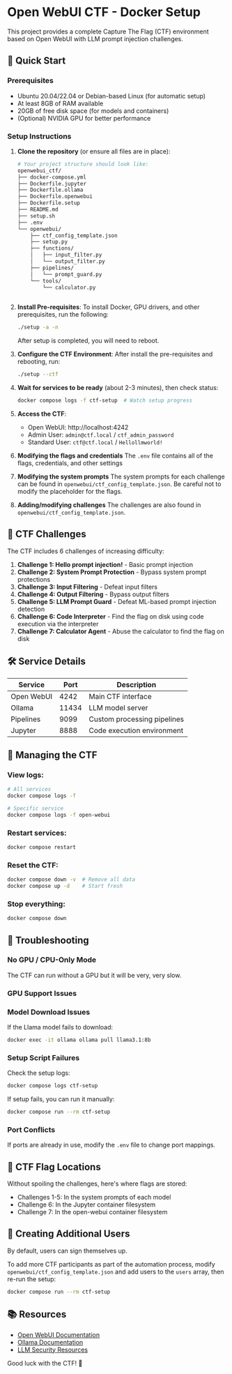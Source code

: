 # Open WebUI CTF - Docker Setup

This project provides a complete Capture The Flag (CTF) environment based on Open WebUI with LLM prompt injection challenges.

## 🚀 Quick Start

### Prerequisites
- Ubuntu 20.04/22.04 or Debian-based Linux (for automatic setup)
- At least 8GB of RAM available
- 20GB of free disk space (for models and containers)
- (Optional) NVIDIA GPU for better performance

### Setup Instructions

1. **Clone the repository** (or ensure all files are in place):
   ```bash
   # Your project structure should look like:
   openwebui_ctf/
   ├── docker-compose.yml
   ├── Dockerfile.jupyter
   ├── Dockerfile.ollama
   ├── Dockerfile.openwebui
   ├── Dockerfile.setup
   ├── README.md
   ├── setup.sh
   ├── .env
   └── openwebui/
       ├── ctf_config_template.json
       ├── setup.py
       ├── functions/
       │   ├── input_filter.py
       │   └── output_filter.py
       ├── pipelines/
       │   └── prompt_guard.py
       └── tools/
           └── calculator.py
           

   ```

2. **Install Pre-requisites**:
   To install Docker, GPU drivers, and other prerequisites, run the following:
   ```bash
   ./setup -a -n
   ```
   After setup is completed, you will need to reboot.

3. **Configure the CTF Environment**:
   After install the pre-requisites and rebooting, run:
   ```bash
   ./setup --ctf
   ```

4. **Wait for services to be ready** (about 2-3 minutes), then check status:
   ```bash
   docker compose logs -f ctf-setup  # Watch setup progress
   ```

5. **Access the CTF**:
   - Open WebUI: http://localhost:4242
   - Admin User: `admin@ctf.local` / `ctf_admin_password`
   - Standard User: `ctf@ctf.local` / `Hellollmworld!`

6. **Modifying the flags and credentials**
   The `.env` file contains all of the flags, credentials, and other settings

7. **Modifying the system prompts**
   The system prompts for each challenge can be found in `openwebui/ctf_config_template.json`.
   Be careful not to modify the placeholder for the flags.

8. **Adding/modifying challenges**
   The challenges are also found in `openwebui/ctf_config_template.json`.


## 🎯 CTF Challenges

The CTF includes 6 challenges of increasing difficulty:

1. **Challenge 1: Hello prompt injection!** - Basic prompt injection
2. **Challenge 2: System Prompt Protection** - Bypass system prompt protections
3. **Challenge 3: Input Filtering** - Defeat input filters
4. **Challenge 4: Output Filtering** - Bypass output filters
5. **Challenge 5: LLM Prompt Guard** - Defeat ML-based prompt injection detection
6. **Challenge 6: Code Interpreter** - Find the flag on disk using code execution via the interpreter
6. **Challenge 7: Calculator Agent** - Abuse the calculator to find the flag on disk

## 🛠️ Service Details

| Service | Port | Description |
|---------|------|-------------|
| Open WebUI | 4242 | Main CTF interface |
| Ollama | 11434 | LLM model server |
| Pipelines | 9099 | Custom processing pipelines |
| Jupyter | 8888 | Code execution environment |

## 📝 Managing the CTF

### View logs:
```bash
# All services
docker compose logs -f

# Specific service
docker compose logs -f open-webui
```

### Restart services:
```bash
docker compose restart
```

### Reset the CTF:
```bash
docker compose down -v  # Remove all data
docker compose up -d    # Start fresh
```

### Stop everything:
```bash
docker compose down
```

## 🔧 Troubleshooting

### No GPU / CPU-Only Mode
The CTF can run without a GPU but it will be very, very slow.

### GPU Support Issues

### Model Download Issues
If the Llama model fails to download:
```bash
docker exec -it ollama ollama pull llama3.1:8b
```

### Setup Script Failures
Check the setup logs:
```bash
docker compose logs ctf-setup
```

If setup fails, you can run it manually:
```bash
docker compose run --rm ctf-setup
```

### Port Conflicts
If ports are already in use, modify the `.env` file to change port mappings.

## 🏁 CTF Flag Locations

Without spoiling the challenges, here's where flags are stored:
- Challenges 1-5: In the system prompts of each model
- Challenge 6: In the Jupyter container filesystem
- Challenge 7: In the open-webui container filesystem

## 👥 Creating Additional Users
By default, users can sign themselves up.

To add more CTF participants as part of the automation process, modify `openwebui/ctf_config_template.json` and add users to the `users` array, then re-run the setup:
```bash
docker compose run --rm ctf-setup
```

## 📚 Resources

- [Open WebUI Documentation](https://github.com/open-webui/open-webui)
- [Ollama Documentation](https://ollama.ai/)
- [LLM Security Resources](https://github.com/llm-security)

Good luck with the CTF! 🚩